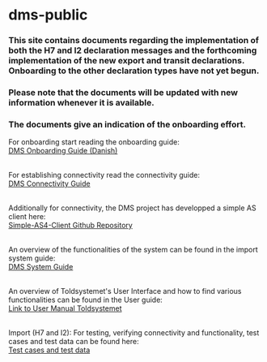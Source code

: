# dms-public

### This site contains documents regarding the implementation of both the H7 and I2 declaration messages and the forthcoming implementation of the new export and transit declarations. Onboarding to the other declaration types have not yet begun.

### Please note that the documents will be updated with new information whenever it is available.

### The documents give an indication of the onboarding effort.

For onboarding start reading the onboarding guide: <br/>
[DMS Onboarding Guide (Danish)](Onboarding%20Documents/DMS%20Onboardingguide%20v1-3.pdf) <br/><br/>

For establishing connectivity read the connectivity guide: <br/>
[DMS Connectivity Guide](Onboarding%20Documents/DMS%20Connectivity%20Guide.pdf) <br/><br/>

Additionally for connectivity, the DMS project has developped a simple AS client here: <br/>
[Simple-AS4-Client Github Repository](https://github.com/skat/simple-as4-client) <br/><br/>

An overview of the functionalities of the system can be found in the import system guide: <br/>
[DMS System Guide](Onboarding%20Documents/DMS%20System%20Guide%20v1-6.pdf) <br/><br/>

An overview of Toldsystemet's User Interface and how to find various functionalities can be found in the User guide: <br/>
[Link to User Manual Toldsystemet](Onboarding%20Documents/DMS%20Online%20User%20Manuals/BrugermanualToldsystemet.pdf) <br/><br/>

Import (H7 and I2): For testing, verifying connectivity and functionality, test cases and test data can be found here: <br/>
[Test cases and test data](https://skat.github.io/dms-public/test-data) <br/><br/>

